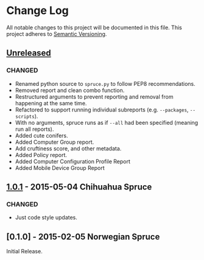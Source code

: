 # Change Log
All notable changes to this project will be documented in this file.
This project adheres to [Semantic Versioning](http://semver.org/).

## [Unreleased][unreleased]

### CHANGED
- Renamed python source to `spruce.py` to follow PEP8 recommendations.
- Removed report and clean combo function.
- Restructured arguments to prevent reporting and removal from happening at the same time.
- Refactored to support running individual subreports (e.g. `--packages`, `--scripts`).
- With no arguments, spruce runs as if `--all` had been specified (meaning run all reports).
- Added cute conifers.
- Added Computer Group report.
- Add cruftiness score, and other metadata.
- Added Policy report.
- Added Computer Configuration Profile Report
- Added Mobile Device Group Report

## [1.0.1] - 2015-05-04 Chihuahua Spruce
### CHANGED
- Just code style updates.

## [0.1.0] - 2015-02-05 Norwegian Spruce
Initial Release.

[unreleased]: https://github.com/sheagcraig/yo/compare/1.0.1...HEAD
[1.0.1]: https://github.com/sheagcraig/auto_logout/compare/0.1.0...1.0.1
